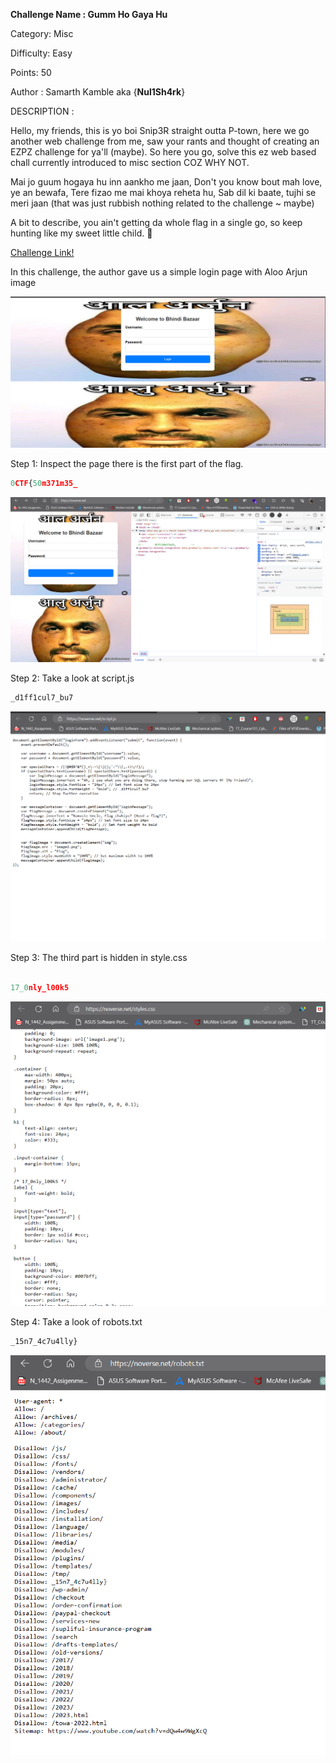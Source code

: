 __Challenge Name : Gumm Ho Gaya Hu__

Category: Misc

Difficulty: Easy 

Points: 50

Author : Samarth Kamble aka {__Nul1Sh4rk__}

DESCRIPTION : 

Hello, my friends, this is yo boi Snip3R straight outta P-town, here we go another web challenge from me, saw your rants and thought of creating an EZPZ challenge for ya'll (maybe). So here you go, solve this ez web based chall currently introduced to misc section COZ WHY NOT.

Mai jo guum hogaya hu inn aankho me jaan, Don't you know bout mah love, ye an bewafa, Tere fizao me mai khoya reheta hu, Sab dil ki baate, tujhi se meri jaan (that was just rubbish nothing related to the challenge ~ maybe)

A bit to describe, you ain't getting da whole flag in a single go, so keep hunting like my sweet little child. 💋

[Challenge Link!](https://noverse.net/)

In this challenge, the author gave us a simple login page with Aloo Arjun image 

![aloo arjun](image.png)

Step 1: Inspect the page there is the first part of the flag.
```python
0CTF{50m371m35_
```
![flag-1](image-1.png)

Step 2: Take a look at script.js
```python
_d1ff1cul7_bu7
```
![flag-2](image-2.png)

Step 3: The third part is hidden in style.css
```python

17_0nly_l00k5
```

![flag-3](image-3.png)

Step 4: Take a look of robots.txt
```python
_15n7_4c7u4lly}
```

![flag-4](image-4.png)


